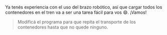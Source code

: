 

Ya tenés experiencia con el uso del brazo robótico, así que cargar todos los contenedores en el tren va a ser una tarea fácil para vos :smile:. ¡Vamos!

> Modificá el programa para que repita el transporte de los contenedores hasta que no quede ninguno. 